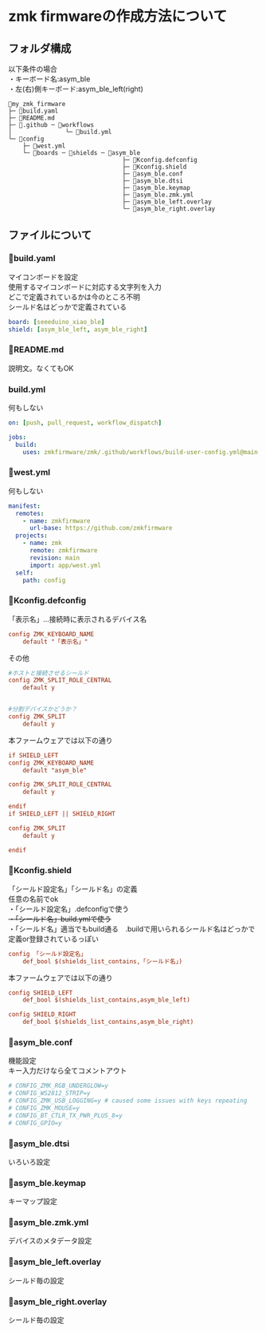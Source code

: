 # zmk firmwareの作成方法について
## フォルダ構成
以下条件の場合<br>
・キーボード名:asym_ble<br>
・左(右)側キーボード:asym_ble_left(right)<br>
```
📁my_zmk_firmware
├─ 📄build.yaml
├─ 📄README.md
├─ 📁.github ─ 📁workflows
│               └─ 📄build.yml
└─ 📁config
    ├─ 📄west.yml
    └─ 📁boards ─ 📁shields ─ 📁asym_ble
                                ├─ 📄Kconfig.defconfig
                                ├─ 📄Kconfig.shield
                                ├─ 📄asym_ble.conf
                                ├─ 📄asym_ble.dtsi
                                ├─ 📄asym_ble.keymap
                                ├─ 📄asym_ble.zmk.yml
                                ├─ 📄asym_ble_left.overlay
                                └─ 📄asym_ble_right.overlay
```
## ファイルについて

### 📄build.yaml
マイコンボードを設定<br>
使用するマイコンボードに対応する文字列を入力<br>
どこで定義されているかは今のところ不明<br>
シールド名はどっかで定義されている<br>
```yaml
board: [seeeduino_xiao_ble]
shield: [asym_ble_left, asym_ble_right]
```
### 📄README.md
説明文。なくてもOK<br>
### build.yml
何もしない<br>
```yml
on: [push, pull_request, workflow_dispatch]

jobs:
  build:
    uses: zmkfirmware/zmk/.github/workflows/build-user-config.yml@main
```
### 📄west.yml
何もしない<br>
```yml
manifest:
  remotes:
    - name: zmkfirmware
      url-base: https://github.com/zmkfirmware
  projects:
    - name: zmk
      remote: zmkfirmware
      revision: main
      import: app/west.yml
  self:
    path: config
```
### 📄Kconfig.defconfig
「表示名」...接続時に表示されるデバイス名<br>
```ini
config ZMK_KEYBOARD_NAME
	default "「表示名」"
```
その他
```ini
#ホストと接続させるシールド
config ZMK_SPLIT_ROLE_CENTRAL
	default y


#分割デバイスかどうか？
config ZMK_SPLIT
	default y
```
本ファームウェアでは以下の通り
```ini
if SHIELD_LEFT
config ZMK_KEYBOARD_NAME
	default "asym_ble"

config ZMK_SPLIT_ROLE_CENTRAL
	default y

endif
if SHIELD_LEFT || SHIELD_RIGHT

config ZMK_SPLIT
	default y

endif
```
### 📄Kconfig.shield
「シールド設定名」「シールド名」の定義<br>
任意の名前でok<br>
・「シールド設定名」.defconfigで使う<br>
~~・「シールド名」build.ymlで使う<br>~~
・「シールド名」適当でもbuild通る　.buildで用いられるシールド名はどっかで定義or登録されているっぽい<br>

```ini
config 「シールド設定名」
	def_bool $(shields_list_contains,「シールド名」)
```
本ファームウェアでは以下の通り<br>
```ini
config SHIELD_LEFT
	def_bool $(shields_list_contains,asym_ble_left)

config SHIELD_RIGHT
	def_bool $(shields_list_contains,asym_ble_right)
```
### 📄asym_ble.conf
機能設定<br>
キー入力だけなら全てコメントアウト<br>
```ini
# CONFIG_ZMK_RGB_UNDERGLOW=y
# CONFIG_WS2812_STRIP=y
# CONFIG_ZMK_USB_LOGGING=y # caused some issues with keys repeating
# CONFIG_ZMK_MOUSE=y
# CONFIG_BT_CTLR_TX_PWR_PLUS_8=y
# CONFIG_GPIO=y
```
### 📄asym_ble.dtsi
いろいろ設定<br>
### 📄asym_ble.keymap
キーマップ設定<br>
### 📄asym_ble.zmk.yml
デバイスのメタデータ設定<br>
### 📄asym_ble_left.overlay
シールド毎の設定<br>
### 📄asym_ble_right.overlay
シールド毎の設定<br>
